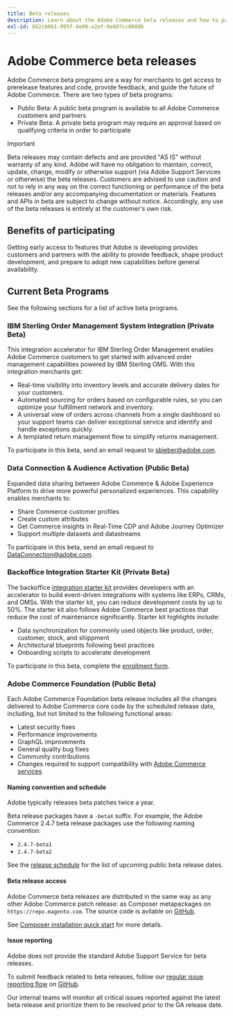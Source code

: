 ```yaml
---
title: Beta releases
description: Learn about the Adobe Commerce beta releases and how to participate.
exl-id: 662cb061-995f-4e09-a2ef-9e607cc0000b
---
```

# Adobe Commerce beta releases

Adobe Commerce beta programs are a way for merchants to get access to prerelease features and code, provide feedback, and guide the future of Adobe Commerce. There are two types of beta programs:

- Public Beta: A public beta program is available to all Adobe Commerce customers and partners 
- Private Beta: A private beta program may require an approval based on qualifying criteria in order to participate

>[!IMPORTANT]
>
>Beta releases may contain defects and are provided "AS IS" without warranty of any kind. Adobe will have no obligation to maintain, correct, update, change, modify or otherwise support (via Adobe Support Services or otherwise) the beta releases. Customers are advised to use caution and not to rely in any way on the correct functioning or performance of the beta releases and/or any accompanying documentation or materials. Features and APIs in beta are subject to change without notice. Accordingly, any use of the beta releases is entirely at the customer's own risk. 

## Benefits of participating

Getting early access to features that Adobe is developing provides customers and partners with the ability to provide feedback, shape product development, and prepare to adopt new capabilities before general availability.

## Current Beta Programs 

See the following sections for a list of active beta programs.

### IBM Sterling Order Management System Integration (Private Beta)

This integration accelerator for IBM Sterling Order Management enables Adobe Commerce customers to get started with advanced order management capabilities powered by IBM Sterling OMS. With this integration merchants get:
- Real-time visibility into inventory levels and accurate delivery dates for your customers.
- Automated sourcing for orders based on configurable rules, so you can optimize your fulfillment network and inventory.
- A universal view of orders across channels from a single dashboard so your support teams can deliver exceptional service and identify and handle exceptions quickly. 
- A templated return management flow to simplify returns management.

To participate in this beta, send an email request to [sbieber@adobe.com](mailto:sbieber@adobe.com).

### Data Connection & Audience Activation (Public Beta)

Expanded data sharing between Adobe Commerce & Adobe Experience Platform to drive more powerful personalized experiences. This capability enables merchants to: 
- Share Commerce customer profiles
- Create custom attributes
- Get Commerce insights in Real-Time CDP and Adobe Journey Optimizer
- Support multiple datasets and datastreams

To participate in this beta, send an email request to [DataConnection@adobe.com](mailto:DataConnection@adobe.com).

### Backoffice Integration Starter Kit (Private Beta)

The backoffice [integration starter kit](https://developer-stage.adobe.com/commerce/extensibility/app-development/starter-kit/) provides developers with an accelerator to build event-driven integrations with systems like ERPs, CRMs, and OMSs. With the starter kit, you can reduce development costs by up to 50%. The starter kit also follows Adobe Commerce best practices that reduce the cost of maintenance significantly. Starter kit highlights include:
- Data synchronization for commonly used objects like product, order, customer, stock, and shippment
- Architectural blueprints following best practices
- Onboarding scripts to accelerate development

To participate in this beta, complete the [enrollment form](https://forms.office.com/r/YbYArqE3DT).

### Adobe Commerce Foundation (Public Beta) 

Each Adobe Commerce Foundation beta release includes all the changes delivered to Adobe Commerce core code by the scheduled release date, including, but not limited to the following functional areas: 

-  Latest security fixes  
-  Performance improvements  
-  GraphQL improvements 
-  General quality bug fixes  
-  Community contributions  
-  Changes required to support compatibility with [Adobe Commerce services](https://experienceleague.adobe.com/docs/commerce-merchant-services/user-guides/home.html)

#### Naming convention and schedule

Adobe typically releases beta patches twice a year. 

Beta release packages have a `-betaX` suffix. For example, the Adobe Commerce 2.4.7 beta release packages use the following naming convention:

-  `2.4.7-beta1`
-  `2.4.7-beta2`

See the [release schedule](schedule.md) for the list of upcoming public beta release dates.


#### Beta release access

Adobe Commerce beta releases are distributed in the same way as any other Adobe Commerce patch release: as Composer metapackages on `https://repo.magento.com`. The source code is avilable on [GitHub](https://github.com/magento/magento2).

See [Composer installation quick start](../installation/composer.md) for more details.

#### Issue reporting

Adobe does not provide the standard Adobe Support Service for beta releases.

To submit feedback related to beta releases, follow our [regular issue reporting flow](https://developer.adobe.com/commerce/contributor/guides/code-contributions/) on [GitHub](https://github.com/magento/magento2). 

Our internal teams will monitor all critical issues reported against the latest beta release and prioritize them to be resolved prior to the GA release date.
